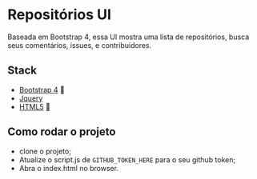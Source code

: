 # Repositórios UI 

Baseada em Bootstrap 4, essa UI mostra uma lista de repositórios, busca seus comentários, issues, e contribuidores.

## Stack

- [Bootstrap 4](https://getbootstrap.com/docs/4.0/getting-started/introduction/) :nail_care:
- [Jquery](https://jquery.com/) 
- [HTML5](https://developer.mozilla.org/en-US/docs/Web/Guide/HTML/HTML5) :nail_care:


## Como rodar o projeto

- clone o projeto;
- Atualize o script.js de ``` GITHUB_TOKEN_HERE ``` para o seu github token;
- Abra o index.html no browser.
